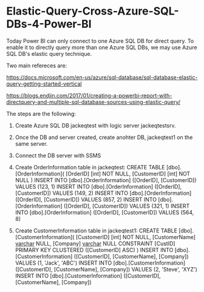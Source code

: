 # Elastic-Query-Cross-Azure-SQL-DBs-4-Power-BI
Today Power BI can only connect to one Azure SQL DB for direct query. To enable it to directly query more than one Azure SQL DBs, we may use Azure SQL DB's elastic query technique.

Two main refereces are:

https://docs.microsoft.com/en-us/azure/sql-database/sql-database-elastic-query-getting-started-vertical

https://blogs.endjin.com/2017/01/creating-a-powerbi-report-with-directquery-and-multiple-sql-database-sources-using-elastic-query/

The steps are the following:

1. Create Azure SQL DB jackeqtest with logic server jackeqtestsrv.

2. Once the DB and server created, create anohter DB, jackeqtest1 on the same server.

3. Connect the DB server with SSMS 

4. Create OrderInformation table in jackeqtest:
CREATE TABLE [dbo].[OrderInformation]( 
    [OrderID] [int] NOT NULL, 
    [CustomerID] [int] NOT NULL 
    ) 
INSERT INTO [dbo].[OrderInformation] ([OrderID], [CustomerID]) VALUES (123, 1) 
INSERT INTO [dbo].[OrderInformation] ([OrderID], [CustomerID]) VALUES (149, 2) 
INSERT INTO [dbo].[OrderInformation] ([OrderID], [CustomerID]) VALUES (857, 2) 
INSERT INTO [dbo].[OrderInformation] ([OrderID], [CustomerID]) VALUES (321, 1) 
INSERT INTO [dbo].[OrderInformation] ([OrderID], [CustomerID]) VALUES (564, 8) 

5. Create CustomerInformation table in jackeqtest1:
CREATE TABLE [dbo].[CustomerInformation]( 
    [CustomerID] [int] NOT NULL, 
    [CustomerName] [varchar](50) NULL, 
    [Company] [varchar](50) NULL 
    CONSTRAINT [CustID] PRIMARY KEY CLUSTERED ([CustomerID] ASC) 
) 
INSERT INTO [dbo].[CustomerInformation] ([CustomerID], [CustomerName], [Company]) VALUES (1, 'Jack', 'ABC') 
INSERT INTO [dbo].[CustomerInformation] ([CustomerID], [CustomerName], [Company]) VALUES (2, 'Steve', 'XYZ') 
INSERT INTO [dbo].[CustomerInformation] ([CustomerID], [CustomerName], [Company]) 


